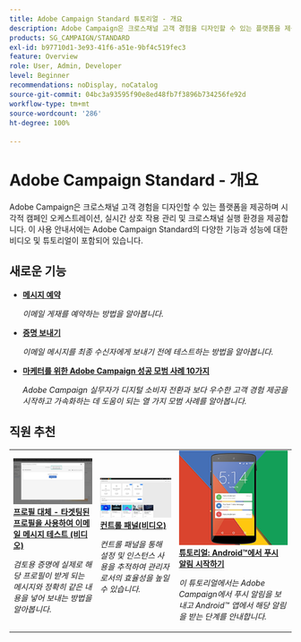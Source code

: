 ```yaml
---
title: Adobe Campaign Standard 튜토리얼 - 개요
description: Adobe Campaign은 크로스채널 고객 경험을 디자인할 수 있는 플랫폼을 제공하며 시각적 캠페인 오케스트레이션, 실시간 상호 작용 관리 및 크로스채널 실행 환경을 제공합니다. 이 사용 안내서에는 Adobe Campaign Standard의 다양한 기능과 성능에 대한 비디오 및 튜토리얼이 포함되어 있습니다.
products: SG_CAMPAIGN/STANDARD
exl-id: b97710d1-3e93-41f6-a51e-9bf4c519fec3
feature: Overview
role: User, Admin, Developer
level: Beginner
recommendations: noDisplay, noCatalog
source-git-commit: 04bc3a93595f90e8ed48fb7f3896b734256fe92d
workflow-type: tm+mt
source-wordcount: '286'
ht-degree: 100%

---
```


# Adobe Campaign Standard - 개요

Adobe Campaign은 크로스채널 고객 경험을 디자인할 수 있는 플랫폼을 제공하며 시각적 캠페인 오케스트레이션, 실시간 상호 작용 관리 및 크로스채널 실행 환경을 제공합니다. 이 사용 안내서에는 Adobe Campaign Standard의 다양한 기능과 성능에 대한 비디오 및 튜토리얼이 포함되어 있습니다.

<div id="whats-new-section">

## 새로운 기능

* **[메시지 예약](/help/communication-channels/email/schedule-messages.md)**

  *이메일 게재를 예약하는 방법을 알아봅니다.*

* **[증명 보내기](/help/communication-channels/email/send-a-proof.md)**

  *이메일 메시지를 최종 수신자에게 보내기 전에 테스트하는 방법을 알아봅니다.*

* **[마케터를 위한 Adobe Campaign 성공 모범 사례 10가지](/help/strategy/10-best-practices-for-marketers.md)**

  *Adobe Campaign 실무자가 디지털 소비자 전환과 보다 우수한 고객 경험 제공을 시작하고 가속화하는 데 도움이 되는 열 가지 모범 사례를 알아봅니다.*

</div>

<div id="recs-overview-body-1"></div>
<div id="recs-overview-body-2"></div>
<div id="recs-overview-body-3"></div>
<div id="recs-overview-body-4"></div>
<div id="recs-overview-body-5"></div>
<div id="recs-overview-body-6"></div>

<div id="staff-picks-section">

## 직원 추천

<table>
<tr>
  <td>
    <a href="./communication-channels/email/profile-substitution.md"> 
      <img alt="프로필 대체 - 타겟팅된 프로필을 사용하여 이메일 메시지 테스트 (비디오)" src="./assets/substitution_tab.png"/>
    </a>
    <div>
      <a href="./communication-channels/email/profile-substitution.md">
    <strong>프로필 대체 - 타겟팅된 프로필을 사용하여 이메일 메시지 테스트 (비디오)</strong>
    </a>
    </div>
    <p>
    <em>검토용 증명에 실제로 해당 프로필이 받게 되는 메시지와 정확히 같은 내용을 넣어 보내는 방법을 알아봅니다.</em>
    <p>
  </td>
   <td>
    <a href="https://experienceleague.adobe.com/docs/control-panel-learn/tutorials/control-panel-overview.html?lang=ko">
      <img alt="컨트롤 패널(비디오)" src="./assets/control-panel.png" />
    </a>
    <div>
    <a href="https://experienceleague.adobe.com/docs/control-panel-learn/tutorials/control-panel-overview.html?lang=ko">
    <strong>컨트롤 패널(비디오)</strong>
    </a>
    </div>
    <p>
    <em> 컨트롤 패널을 통해 설정 및 인스턴스 사용을 추적하여 관리자로서의 효율성을 높일 수 있습니다.</em>
    <p>
  </td>
  <td>
    <a href="https://experienceleague.adobe.com/docs/campaign-standard-learn/getting-started-with-push-notifications-android/introduction.html?lang=ko">
      <img alt="튜토리얼: Android에서 푸시 알림 시작하기" src="./assets/push-for-android.png" />
    </a>
    <div>
      <a href="https://experienceleague.adobe.com/docs/campaign-standard-learn/getting-started-with-push-notifications-android/introduction.html?lang=ko">
    <strong>튜토리얼: Android™에서 푸시 알림 시작하기</strong>
    </a>
    </div>
    <p>
    <em>이 튜토리얼에서는 Adobe Campaign에서 푸시 알림을 보내고 Android™ 앱에서 해당 알림을 받는 단계를 안내합니다. </em>
    <p>
  </td>
</tr>
</table>

</div>
